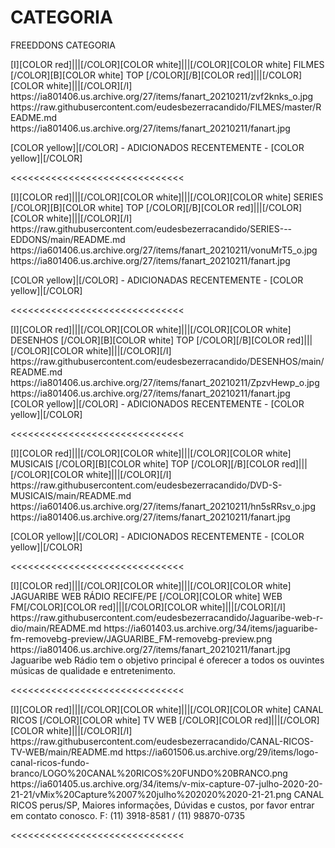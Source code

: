 # CATEGORIA
FREEDDONS CATEGORIA

<channels>
<channel>
<name>[I][COLOR red]|||[/COLOR][COLOR white]|||[/COLOR][COLOR  white] FILMES [/COLOR][B][COLOR white] TOP [/COLOR][/B][COLOR red]|||[/COLOR][COLOR white]|||[/COLOR][/I]</name>
<thumbnail>https://ia801406.us.archive.org/27/items/fanart_20210211/zvf2knks_o.jpg</thumbnail>
<externallink>https://raw.githubusercontent.com/eudesbezerracandido/FILMES/master/README.md</externallink>
<fanart>https://ia801406.us.archive.org/27/items/fanart_20210211/fanart.jpg</fanart>
<info>


[COLOR yellow]|[/COLOR] - ADICIONADOS RECENTEMENTE - [COLOR yellow]|[/COLOR]</info>
</channel>
</channels>

<<<<<<<<<<<<<<<<<<<<<<<<<<<<<<

<channels>
<channel>
<name>[I][COLOR red]|||[/COLOR][COLOR white]|||[/COLOR][COLOR  white] SERIES [/COLOR][B][COLOR white] TOP [/COLOR][/B][COLOR red]|||[/COLOR][COLOR white]|||[/COLOR][/I] </name>
<externallink>https://raw.githubusercontent.com/eudesbezerracandido/SERIES---EDDONS/main/README.md</externallink>
<thumbnail>https://ia601406.us.archive.org/27/items/fanart_20210211/vonuMrT5_o.jpg</thumbnail>
<fanart>https://ia801406.us.archive.org/27/items/fanart_20210211/fanart.jpg</fanart>
<info>
  

[COLOR yellow]|[/COLOR] - ADICIONADAS RECENTEMENTE - [COLOR yellow]|[/COLOR]</info>
</channel>
</channels>

<<<<<<<<<<<<<<<<<<<<<<<<<<<<<<     

<channels>
<channel>
<name>[I][COLOR red]|||[/COLOR][COLOR white]|||[/COLOR][COLOR  white] DESENHOS [/COLOR][B][COLOR white] TOP [/COLOR][/B][COLOR red]|||[/COLOR][COLOR white]|||[/COLOR][/I]</name>
<externallink>https://raw.githubusercontent.com/eudesbezerracandido/DESENHOS/main/README.md</externallink>
<thumbnail>https://ia801406.us.archive.org/27/items/fanart_20210211/ZpzvHewp_o.jpg</thumbnail>
<fanart>https://ia801406.us.archive.org/27/items/fanart_20210211/fanart.jpg</fanart>
<info>
[COLOR yellow]|[/COLOR] - ADICIONADOS RECENTEMENTE - [COLOR yellow]|[/COLOR]</info>
</channel>
</channels>

<<<<<<<<<<<<<<<<<<<<<<<<<<<<<<

<channels>
<channel>
<name>[I][COLOR red]|||[/COLOR][COLOR white]|||[/COLOR][COLOR white]  MUSICAIS [/COLOR][B][COLOR white] TOP [/COLOR][/B][COLOR red]|||[/COLOR][COLOR white]|||[/COLOR][/I]</name>
<externallink>https://raw.githubusercontent.com/eudesbezerracandido/DVD-S-MUSICAIS/main/README.md</externallink>
<thumbnail>https://ia601406.us.archive.org/27/items/fanart_20210211/hn5sRRsv_o.jpg</thumbnail>
<fanart>https://ia801406.us.archive.org/27/items/fanart_20210211/fanart.jpg</fanart>
<info></info>

[COLOR yellow]|[/COLOR] - ADICIONADOS RECENTEMENTE - [COLOR yellow]|[/COLOR]</info> 
</channel>
</channels>

<<<<<<<<<<<<<<<<<<<<<<<<<<<<<< 

<channels>
<channel>
<name>[I][COLOR red]|||[/COLOR][COLOR white]|||[/COLOR][COLOR white] JAGUARIBE WEB RÁDIO RECIFE/PE [/COLOR][COLOR white] WEB FM[/COLOR][COLOR red]|||[/COLOR][COLOR white]|||[/COLOR][/I]</name>
<externallink>https://raw.githubusercontent.com/eudesbezerracandido/Jaguaribe-web-r-dio/main/README.md</externallink>
<thumbnail>https://ia601403.us.archive.org/34/items/jaguaribe-fm-removebg-preview/JAGUARIBE_FM-removebg-preview.png</thumbnail>
<fanart>https://ia801406.us.archive.org/27/items/fanart_20210211/fanart.jpg</fanart>
<info>Jaguaribe web Rádio tem o objetivo principal é oferecer a todos os ouvintes músicas de qualidade e entretenimento.</info>
</channel>
</channels>

<<<<<<<<<<<<<<<<<<<<<<<<<<<<<< 

<channels>
<channel>
<name>[I][COLOR red]|||[/COLOR][COLOR white]|||[/COLOR][COLOR white] CANAL RICOS  [/COLOR][COLOR white] TV WEB [/COLOR][COLOR red]|||[/COLOR][COLOR white]|||[/COLOR][/I]</name>
<externallink>https://raw.githubusercontent.com/eudesbezerracandido/CANAL-RICOS-TV-WEB/main/README.md</externallink>
<thumbnail>https://ia601506.us.archive.org/29/items/logo-canal-ricos-fundo-branco/LOGO%20CANAL%20RICOS%20FUNDO%20BRANCO.png</thumbnail>
<fanart>https://ia601405.us.archive.org/34/items/v-mix-capture-07-julho-2020-20-21-21/vMix%20Capture%2007%20julho%202020%2020-21-21.png</fanart>
<info>CANAL RICOS perus/SP, Maiores informações, Dúvidas e custos, por favor entrar em contato conosco.
F: (11) 3918-8581 / (11) 98870-0735</info>
</channel>
</channels>

<<<<<<<<<<<<<<<<<<<<<<<<<<<<<<   





 




 


